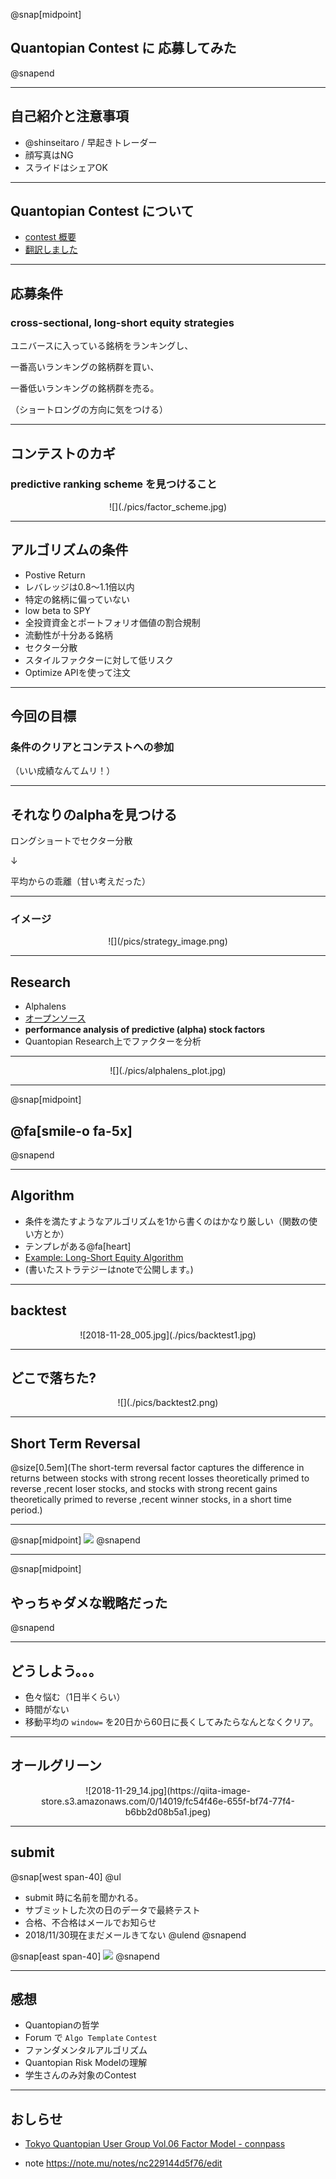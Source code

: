 
@snap[midpoint]
## Quantopian Contest に 応募してみた
@snapend

---

## 自己紹介と注意事項

+ @shinseitaro / 早起きトレーダー
+ 顔写真はNG
+ スライドはシェアOK

---

## Quantopian Contest について

+ [contest 概要](https://www.quantopian.com/contest)
+ [翻訳しました](https://qiita.com/shinseitaro/items/d53c83ed725873f05274)

---

## 応募条件

### **cross-sectional, long-short equity strategies**


ユニバースに入っている銘柄をランキングし、

一番高いランキングの銘柄群を買い、

一番低いランキングの銘柄群を売る。

（ショートロングの方向に気をつける）


---

## コンテストのカギ

### **predictive ranking scheme** を見つけること

<div style="text-align: center;">
![](./pics/factor_scheme.jpg)
</div>

---

## アルゴリズムの条件

+ Postive Return
+ レバレッジは0.8〜1.1倍以内
+ 特定の銘柄に偏っていない
+ low beta to SPY
+ 全投資資金とポートフォリオ価値の割合規制
+ 流動性が十分ある銘柄
+ セクター分散
+ スタイルファクターに対して低リスク
+ Optimize APIを使って注文

---

## 今回の目標

### **条件のクリア**と**コンテストへの参加**

（いい成績なんてムリ！）

---

## それなりのalphaを見つける

ロングショートでセクター分散

↓

平均からの乖離（甘い考えだった）

---

### イメージ

<div style="text-align: center;">
![](/pics/strategy_image.png)
</div>

---

## Research

+ Alphalens
+ [オープンソース](https://github.com/quantopian/alphalens)
+ **performance analysis of predictive (alpha) stock factors**
+ Quantopian Research上でファクターを分析

---

<div style="text-align: center;">
![](./pics/alphalens_plot.jpg)
</div>

---

@snap[midpoint]
## @fa[smile-o fa-5x]
@snapend


---

## Algorithm

+ 条件を満たすようなアルゴリズムを1から書くのはかなり厳しい（関数の使い方とか）
+ テンプレがある@fa[heart]
+ [Example: Long-Short Equity Algorithm](https://www.quantopian.com/lectures/example-long-short-equity-algorithm)
+ (書いたストラテジーはnoteで公開します。)


---

## backtest

<div style="text-align: center;">
![2018-11-28_005.jpg](./pics/backtest1.jpg)
</div>

---

## どこで落ちた?

<div style="text-align: center;">
![](./pics/backtest2.png)
</div>

---

## Short Term Reversal

@size[0.5em](The short-term reversal factor captures the difference in returns between stocks with strong recent losses theoretically primed to reverse ,recent loser stocks, and stocks with strong recent gains theoretically primed to reverse ,recent winner stocks, in a short time period.)


---

@snap[midpoint]
![](http://res.cloudinary.com/sagacity/image/upload/c_crop,h_800,w_616,x_0,y_0/c_scale,w_640/v1419879339/iVegJ35_xfjlfu.gif)
@snapend

---

@snap[midpoint]
## やっちゃダメな戦略だった
@snapend

---

## どうしよう。。。

+ 色々悩む（1日半くらい）
+ 時間がない
+ 移動平均の `window=` を20日から60日に長くしてみたらなんとなくクリア。

---

## オールグリーン

<div style="text-align: center;">
![2018-11-29_14.jpg](https://qiita-image-store.s3.amazonaws.com/0/14019/fc54f46e-655f-bf74-77f4-b6bb2d08b5a1.jpeg)
</div>

---

## submit

@snap[west span-40]
@ul[](false)
- submit 時に名前を聞かれる。
- サブミットした次の日のデータで最終テスト
- 合格、不合格はメールでお知らせ
- 2018/11/30現在まだメールきてない
@ulend
@snapend

@snap[east span-40]
![](./pics/submit.jpg)
@snapend

---

## 感想

+ Quantopianの哲学
+ Forum で `Algo Template` `Contest`
+ ファンダメンタルアルゴリズム
+ Quantopian Risk Modelの理解
+ 学生さんのみ対象のContest

---

## おしらせ

+ [Tokyo Quantopian User Group Vol.06 Factor Model - connpass](https://quantopian-tokyo.connpass.com/event/105587/)

+ note https://note.mu/notes/nc229144d5f76/edit
